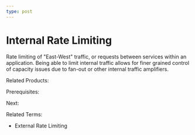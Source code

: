```yaml
---
type: post
---
```

# Internal Rate Limiting

Rate limiting of "East-West" traffic, or requests between services within an application.  Being able to limit internal traffic allows for finer grained control of capacity issues due to fan-out or other internal traffic amplifiers.

Related Products:

Prerequisites:

Next:

Related Terms:

- External Rate Limiting